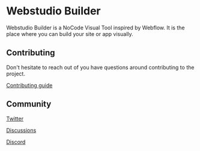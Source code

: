 # Webstudio Builder

Webstudio Builder is a NoCode Visual Tool inspired by Webflow. It is the place
where you can build your site or app visually.

## Contributing

Don't hesitate to reach out of you have questions around contributing to the
project.

[Contributing guide](https://github.com/webstudio-is/webstudio/blob/main/docs/contributing.md)

## Community

[Twitter](https://twitter.com/webstudiois)

[Discussions](https://github.com/webstudio-is/webstudio/discussions)

[Discord](https://discord.gg/UNdyrDkq5r)
